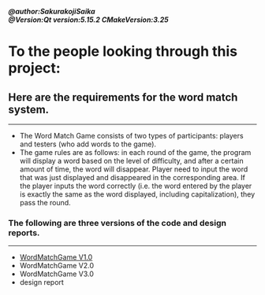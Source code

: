 ***@author:SakurakojiSaika***  
***@Version:Qt version:5.15.2  CMakeVersion:3.25***
# To the people looking through this project:
## Here are the requirements for the word match system.
***
* The Word Match Game consists of two types of participants: players and testers (who add words to the game). 
* The game rules are as follows: in each round of the game, the program will display a word based on the level 
of difficulty, and after a certain amount of time, the word will disappear. Player need to input the word that 
was just displayed and disappeared in the corresponding area. If the player inputs the word correctly (i.e. the 
word entered by the player is exactly the same as the word displayed, including capitalization), they pass the round.

### The following are three versions of the code and design reports.
***
* [WordMatchGame V1.0](https://github.com/ProgrameThinking/WordMatchGame/tree/main/WordMatchGameV1.0)
* WordMatchGame V2.0
* WordMatchGame V3.0
* design report
